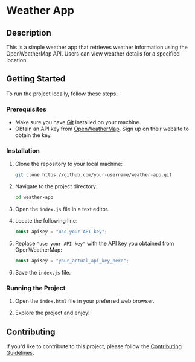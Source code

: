 
# Weather App

## Description

This is a simple weather app that retrieves weather information using the OpenWeatherMap API. Users can view weather details for a specified location.

## Getting Started

To run the project locally, follow these steps:

### Prerequisites

- Make sure you have [Git](https://git-scm.com/) installed on your machine.
- Obtain an API key from [OpenWeatherMap](https://openweathermap.org/). Sign up on their website to obtain the key.

### Installation

1. Clone the repository to your local machine:

   ```bash
   git clone https://github.com/your-username/weather-app.git
   ```

2. Navigate to the project directory:

   ```bash
   cd weather-app
   ```

3. Open the `index.js` file in a text editor.

4. Locate the following line:

   ```javascript
   const apiKey = "use your API key";
   ```

5. Replace `"use your API key"` with the API key you obtained from OpenWeatherMap:

   ```javascript
   const apiKey = "your_actual_api_key_here";
   ```

6. Save the `index.js` file.

### Running the Project

1. Open the `index.html` file in your preferred web browser.

2. Explore the project and enjoy!

## Contributing

If you'd like to contribute to this project, please follow the [Contributing Guidelines](CONTRIBUTING.md).

